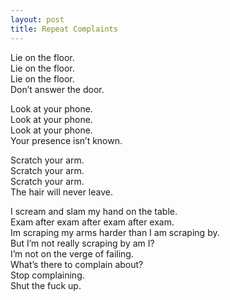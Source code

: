 ```yaml
---
layout: post
title: Repeat Complaints
---
```


Lie on the floor. <br>
Lie on the floor. <br>
Lie on the floor. <br>
Don’t answer the door.

Look at your phone. <br>
Look at your phone. <br>
Look at your phone. <br>
Your presence isn’t known.

Scratch your arm. <br>
Scratch your arm. <br>
Scratch your arm. <br>
The hair will never leave.

I scream and slam my hand on the table. <br>
Exam after exam after exam after exam. <br>
Im scraping my arms harder than I am scraping by. <br>
But I’m not really scraping by am I? <br>
I’m not on the verge of failing. <br>
What’s there to complain about? <br>
Stop complaining. <br>
Shut the fuck up.
